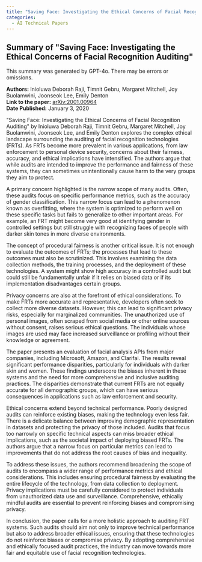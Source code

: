 ```yaml
---
title: "Saving Face: Investigating the Ethical Concerns of Facial Recognition Auditing"
categories:
  - AI Technical Papers
---
```


## Summary of "Saving Face: Investigating the Ethical Concerns of Facial Recognition Auditing"
This summary was generated by GPT-4o. There may be errors or omissions.

**Authors:** Inioluwa Deborah Raji, Timnit Gebru, Margaret Mitchell, Joy Buolamwini, Joonseok Lee, Emily Denton  
**Link to the paper:** [arXiv:2001.00964](https://arxiv.org/abs/2001.00964)  
**Date Published:** January 3, 2020

"Saving Face: Investigating the Ethical Concerns of Facial Recognition Auditing" by Inioluwa Deborah Raji, Timnit Gebru, Margaret Mitchell, Joy Buolamwini, Joonseok Lee, and Emily Denton explores the complex ethical landscape surrounding the auditing of facial recognition technologies (FRTs). As FRTs become more prevalent in various applications, from law enforcement to personal device security, concerns about their fairness, accuracy, and ethical implications have intensified. The authors argue that while audits are intended to improve the performance and fairness of these systems, they can sometimes unintentionally cause harm to the very groups they aim to protect.

A primary concern highlighted is the narrow scope of many audits. Often, these audits focus on specific performance metrics, such as the accuracy of gender classification. This narrow focus can lead to a phenomenon known as overfitting, where the system is optimized to perform well on these specific tasks but fails to generalize to other important areas. For example, an FRT might become very good at identifying gender in controlled settings but still struggle with recognizing faces of people with darker skin tones in more diverse environments.

The concept of procedural fairness is another critical issue. It is not enough to evaluate the outcomes of FRTs; the processes that lead to these outcomes must also be scrutinized. This involves examining the data collection methods, the training processes, and the deployment of these technologies. A system might show high accuracy in a controlled audit but could still be fundamentally unfair if it relies on biased data or if its implementation disadvantages certain groups.

Privacy concerns are also at the forefront of ethical considerations. To make FRTs more accurate and representative, developers often seek to collect more diverse datasets. However, this can lead to significant privacy risks, especially for marginalized communities. The unauthorized use of personal images, often scraped from social media or other online sources without consent, raises serious ethical questions. The individuals whose images are used may face increased surveillance or profiling without their knowledge or agreement.

The paper presents an evaluation of facial analysis APIs from major companies, including Microsoft, Amazon, and Clarifai. The results reveal significant performance disparities, particularly for individuals with darker skin and women. These findings underscore the biases inherent in these systems and the need for more comprehensive and inclusive auditing practices. The disparities demonstrate that current FRTs are not equally accurate for all demographic groups, which can have serious consequences in applications such as law enforcement and security.

Ethical concerns extend beyond technical performance. Poorly designed audits can reinforce existing biases, making the technology even less fair. There is a delicate balance between improving demographic representation in datasets and protecting the privacy of those included. Audits that focus too narrowly on specific technical aspects can miss broader ethical implications, such as the societal impact of deploying biased FRTs. The authors argue that a narrow focus on particular metrics can lead to improvements that do not address the root causes of bias and inequality.

To address these issues, the authors recommend broadening the scope of audits to encompass a wider range of performance metrics and ethical considerations. This includes ensuring procedural fairness by evaluating the entire lifecycle of the technology, from data collection to deployment. Privacy implications must be carefully considered to protect individuals from unauthorized data use and surveillance. Comprehensive, ethically mindful audits are essential to prevent reinforcing biases and compromising privacy.

In conclusion, the paper calls for a more holistic approach to auditing FRT systems. Such audits should aim not only to improve technical performance but also to address broader ethical issues, ensuring that these technologies do not reinforce biases or compromise privacy. By adopting comprehensive and ethically focused audit practices, the industry can move towards more fair and equitable use of facial recognition technologies.

